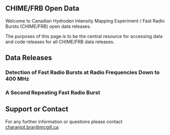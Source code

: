 ## CHIME/FRB Open Data

Welcome to Canadian Hydroden Intensity Mapping Experiment / Fast Radio Bursts (CHIME/FRB) open data releases. 

The purposes of this page is to be the central resource for accessing data and code releases for all CHIME/FRB data releases.

## Data Releases

### Detection of Fast Radio Bursts at Radio Frequencies Down to 400 MHz

### A Second Repeating Fast Radio Burst

## Support or Contact
For any further information or questions please contact charanjot.brar@mcgill.ca
